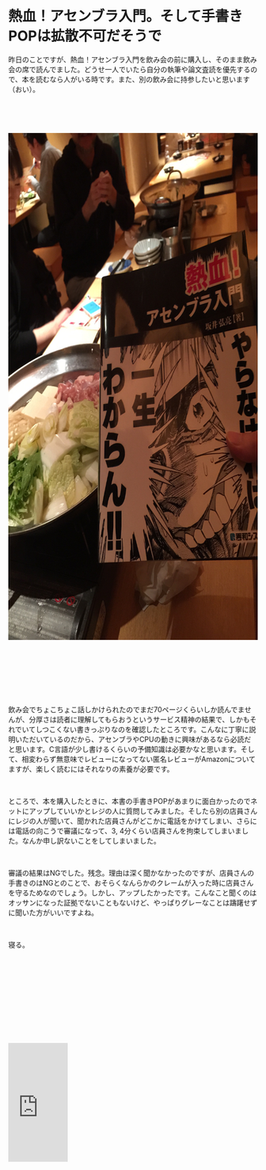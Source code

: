 # 熱血！アセンブラ入門。そして手書きPOPは拡散不可だそうで
<p>昨日のことですが、熱血！アセンブラ入門を飲み会の前に購入し、そのまま飲み会の席で読んでました。どうせ一人でいたら自分の執筆や論文査読を優先するので、本を読むなら人がいる時です。また、別の飲み会に持参したいと思います（おい）。</p><br />
<br />
<br />
<p><img width="768" height="1024" alt="" src="IMG_3291.jpg" title="" class="size-large"></p><br />
<br />
<!--more--><br />
<br />
<p><br></p><p>飲み会でちょこちょこ話しかけられたのでまだ70ページくらいしか読んでませんが、分厚さは読者に理解してもらおうというサービス精神の結果で、しかもそれでいてしつこくない書きっぷりなのを確認したところです。こんなに丁寧に説明いただいているのだから、アセンブラやCPUの動きに興味があるなら必読だと思います。C言語が少し書けるくらいの予備知識は必要かなと思います。そして、相変わらず無意味でレビューになってない匿名レビューがAmazonについてますが、楽しく読むにはそれなりの素養が必要です。</p><p><br></p><p>ところで、本を購入したときに、本書の手書きPOPがあまりに面白かったのでネットにアップしていいかとレジの人に質問してみました。そしたら別の店員さんにレジの人が聞いて、聞かれた店員さんがどこかに電話をかけてしまい、さらには電話の向こうで審議になって、3, 4分くらい店員さんを拘束してしまいました。なんか申し訳ないことをしてしまいました。<br></p><p><br></p><p>審議の結果はNGでした。残念。理由は深く聞かなかったのですが、店員さんの手書きのはNGとのことで、おそらくなんらかのクレームが入った時に店員さんを守るためなのでしょう。しかし、アップしたかったです。こんなこと聞くのはオッサンになった証拠でないこともないけど、やっぱりグレーなことは躊躇せずに聞いた方がいいですよね。</p><p><br></p><p>寝る。</p><p><br></p><p><br></p><p><br></p><p><br></p><br />
<br />
<br />
<iframe src="http://rcm-fe.amazon-adsystem.com/e/cm?lt1=_blank&amp;bc1=000000&amp;IS2=1&amp;bg1=FFFFFF&amp;fc1=000000&amp;lc1=0000FF&amp;t=ryuichiueda-22&amp;o=9&amp;p=8&amp;l=as4&amp;m=amazon&amp;f=ifr&amp;ref=ss_til&amp;asins=4798041807" style="width:120px;height:240px;" scrolling="no" marginwidth="0" marginheight="0" frameborder="0"></iframe>
